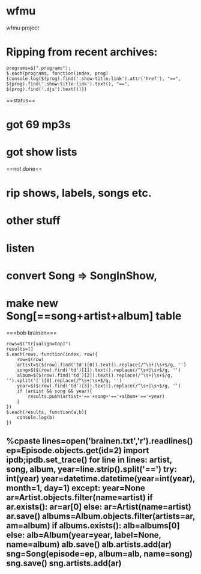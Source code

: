 # wfmu
wfmu project


# Ripping from recent archives:
    
    programs=$(".programs");
    $.each(programs, function(index, prog){console.log($(prog).find('.show-title-link').attr('href'), "==", $(prog).find('.show-title-link').text(), "==", $(prog).find('.djs').text())})
    
==status==

# got 69 mp3s
# got show lists

==not done==

# rip shows, labels, songs etc.
# other stuff
# listen
# convert Song => SongInShow, 
# make new Song[==song+artist+album] table

===bob brainen===
    
    rows=$("tr[valign=top]")
    results=[]
    $.each(rows, function(index, row){
        row=$(row)
        artist=$($(row).find('td')[0]).text().replace(/^\s+|\s+$/g, '')
        song=$($(row).find('td')[1]).text().replace(/^\s+|\s+$/g, '')
        album=$($(row).find('td')[2]).text().replace(/^\s+|\s+$/g, '').split('(')[0].replace(/^\s+|\s+$/g, '')
        year=$($(row).find('td')[3]).text().replace(/^\s+|\s+$/g, '')
        if (artist && song && year){
            results.push(artist+'=='+song+'=='+album+'=='+year)
        }
    })
    $.each(results, function(a,b){
        console.log(b)    
    })

%cpaste
lines=open('brainen.txt','r').readlines()
ep=Episode.objects.get(id=2)
import ipdb;ipdb.set_trace()
for line in lines:
    artist, song, album, year=line.strip().split('==')
    try:
        int(year)
        year=datetime.datetime(year=int(year), month=1, day=1)
    except:
        year=None
    ar=Artist.objects.filter(name=artist)
    if ar.exists():
        ar=ar[0]
    else:
        ar=Artist(name=artist)
        ar.save()
    albums=Album.objects.filter(artists=ar, am=album)
    if albums.exists():
        alb=albums[0]
    else:
        alb=Album(year=year, label=None, name=album)
        alb.save()
        alb.artists.add(ar)
    sng=Song(episode=ep, album=alb, name=song)
    sng.save()
    sng.artists.add(ar)
--